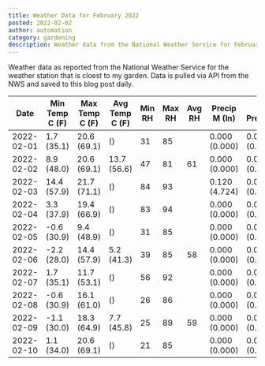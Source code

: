 ```yaml
---
title: Weather Data for February 2022
posted: 2022-02-02
author: automation
category: gardening
description: Weather data from the National Weather Service for February 2022
---
```


Weather data as reported from the National Weather Service for the weather station 
that is cloest to my garden. Data is pulled via API from the NWS and saved to this 
blog post daily.

|Date|Min Temp C (F)|Max Temp C (F)|Avg Temp C (F)|Min RH|Max RH|Avg RH|Precip M (In)|Avg Precip/Hr|
|---|---|---|---|---|---|---|---|---|
|2022-02-01|1.7 (35.1)|20.6 (69.1)| ()|31|85||0.000 (0.000)|0.000 (0.000)|
|2022-02-02|8.9 (48.0)|20.6 (69.1)|13.7 (56.6)|47|81|61|0.000 (0.000)|0.000 (0.000)|
|2022-02-03|14.4 (57.9)|21.7 (71.1)| ()|84|93||0.120 (4.724)|0.093 (0.093)|
|2022-02-04|3.3 (37.9)|19.4 (66.9)| ()|83|94||0.000 (0.000)|0.000 (0.000)|
|2022-02-05|-0.6 (30.9)|9.4 (48.9)| ()|31|85||0.000 (0.000)|0.000 (0.000)|
|2022-02-06|-2.2 (28.0)|14.4 (57.9)|5.2 (41.3)|39|85|58|0.000 (0.000)|0.000 (0.000)|
|2022-02-07|1.7 (35.1)|11.7 (53.1)| ()|56|92||0.000 (0.000)|0.000 (0.000)|
|2022-02-08|-0.6 (30.9)|16.1 (61.0)| ()|26|86||0.000 (0.000)|0.000 (0.000)|
|2022-02-09|-1.1 (30.0)|18.3 (64.9)|7.7 (45.8)|25|89|59|0.000 (0.000)|0.000 (0.000)|
|2022-02-10|1.1 (34.0)|20.6 (69.1)| ()|21|85||0.000 (0.000)|0.000 (0.000)|
